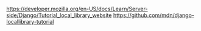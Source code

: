 https://developer.mozilla.org/en-US/docs/Learn/Server-side/Django/Tutorial_local_library_website
https://github.com/mdn/django-locallibrary-tutorial
